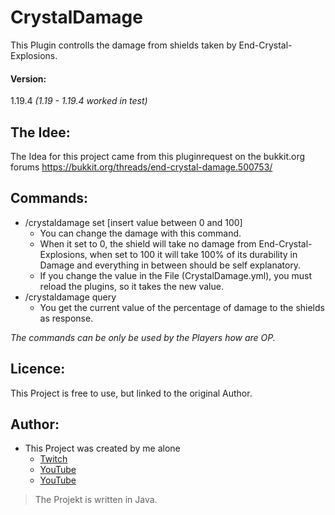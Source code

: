 # CrystalDamage
This Plugin controlls the damage from shields taken by End-Crystal-Explosions.

#### Version:
1.19.4 *(1.19 - 1.19.4 worked in test)*

## The Idee:
The Idea for this project came from this pluginrequest on the bukkit.org forums <https://bukkit.org/threads/end-crystal-damage.500753/>

## Commands:

* /crystaldamage set [insert value between 0 and 100]
  * You can change the damage with this command.
  * When it set to 0, the shield will take no damage from End-Crystal-Explosions, when set to 100 it will take 100% of its durability in Damage and everything in between should be self explanatory.
  * If you change the value in the File (CrystalDamage.yml), you must reload the plugins, so it takes the new value.
* /crystaldamage query
  * You get the current value of the percentage of damage to the shields as response.
  
*The commands can be only be used by the Players how are OP.*

## Licence:
This Project is free to use, but linked to the original Author.

## Author:
* This Project was created by me alone
  * [Twitch](<https://www.twitch.tv/7_bag> "7_bag")
  * [YouTube](<https://www.youtube.com/@dontreal> "Don't Real")
  * [YouTube](<https://www.youtube.com/@master_of_spirit> "Master of Spirit")

> The Projekt is written in Java.
